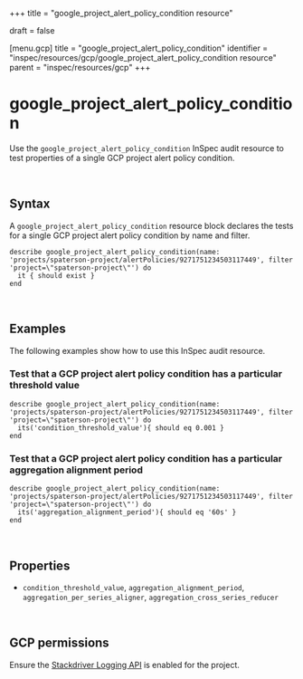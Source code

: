 +++
title = "google_project_alert_policy_condition resource"

draft = false


[menu.gcp]
title = "google_project_alert_policy_condition"
identifier = "inspec/resources/gcp/google_project_alert_policy_condition resource"
parent = "inspec/resources/gcp"
+++

# google\_project\_alert\_policy\_condition

Use the `google_project_alert_policy_condition` InSpec audit resource to test properties of a single GCP project alert policy condition.

<br>

## Syntax

A `google_project_alert_policy_condition` resource block declares the tests for a single GCP project alert policy condition by name and filter.

    describe google_project_alert_policy_condition(name: 'projects/spaterson-project/alertPolicies/9271751234503117449', filter 'project=\"spaterson-project\"') do
      it { should exist }
    end

<br>

## Examples

The following examples show how to use this InSpec audit resource.


### Test that a GCP project alert policy condition has a particular threshold value

    describe google_project_alert_policy_condition(name: 'projects/spaterson-project/alertPolicies/9271751234503117449', filter 'project=\"spaterson-project\"') do
      its('condition_threshold_value'){ should eq 0.001 }
    end

### Test that a GCP project alert policy condition has a particular aggregation alignment period

    describe google_project_alert_policy_condition(name: 'projects/spaterson-project/alertPolicies/9271751234503117449', filter 'project=\"spaterson-project\"') do
      its('aggregation_alignment_period'){ should eq '60s' }
    end

<br>

## Properties

*  `condition_threshold_value`, `aggregation_alignment_period`, `aggregation_per_series_aligner`, `aggregation_cross_series_reducer`

<br>


## GCP permissions

Ensure the [Stackdriver Logging API](https://console.cloud.google.com/apis/api/logging.googleapis.com/) is enabled for the project.
